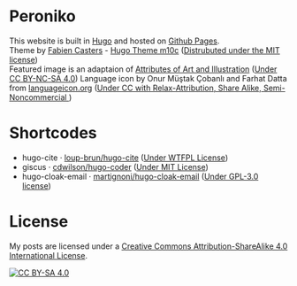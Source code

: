 # Peroniko

This website is built in [Hugo](https://gohugo.io/) and hosted on [Github Pages](https://pages.github.com/).\
Theme by [Fabien Casters](https://vaga.io/) - [Hugo Theme m10c](https://github.com/vaga/hugo-theme-m10c) ([Distrubuted under the MIT license](https://github.com/vaga/hugo-theme-m10c/blob/master/LICENSE.md))\
Featured image is an adaptaion of [Attributes of Art and Illustration](https://www.oldbookillustrations.com/illustrations/attributes-art-illustration/) ([Under CC BY-NC-SA 4.0](https://creativecommons.org/licenses/by-nc-sa/4.0/))
Language icon by Onur Müştak Çobanlı and Farhat Datta from [languageicon.org](https://www.languageicon.org/) ([Under CC with Relax-Attribution, Share Alike, Semi-Noncommercial ](https://www.languageicon.org/))

# Shortcodes

- hugo-cite · [loup-brun/hugo-cite](https://github.com/loup-brun/hugo-cite) ([Under WTFPL License](https://github.com/loup-brun/hugo-cite/blob/master/LICENSE))
- giscus · [cdwilson/hugo-coder](https://github.com/cdwilson/hugo-coder/blob/cb3a96da89ef939079b2b66f2e0c2399830f96be/layouts/partials/posts/giscus.html) ([Under MIT License](https://github.com/cdwilson/hugo-coder/blob/main/LICENSE.md))
- hugo-cloak-email · [martignoni/hugo-cloak-email](https://github.com/martignoni/hugo-cloak-email) ([Under GPL-3.0 license](https://github.com/martignoni/hugo-cloak-email/blob/master/LICENSE))

# License

My posts are licensed under a
[Creative Commons Attribution-ShareAlike 4.0 International License][cc-by-sa].

[![CC BY-SA 4.0][cc-by-sa-shield]][cc-by-sa]

[cc-by-sa]: http://creativecommons.org/licenses/by-sa/4.0/
[cc-by-sa-shield]: https://img.shields.io/badge/License-CC%20BY--SA%204.0-lightgrey.svg
